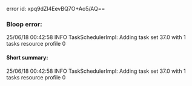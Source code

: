 error id: xpq9dZl4EevBQ7O+Ao5/AQ==
### Bloop error:

25/06/18 00:42:58 INFO TaskSchedulerImpl: Adding task set 37.0 with 1 tasks resource profile 0
#### Short summary: 

25/06/18 00:42:58 INFO TaskSchedulerImpl: Adding task set 37.0 with 1 tasks resource profile 0